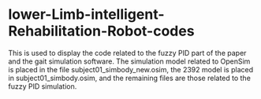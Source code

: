 # lower-Limb-intelligent-Rehabilitation-Robot-codes
This is used to display the code related to the fuzzy PID part of the paper and the gait simulation software.
The simulation model related to OpenSim is placed in the file subject01_simbody_new.osim, the 2392 model is placed in subject01_simbody.osim, and the remaining files are those related to the fuzzy PID simulation.
